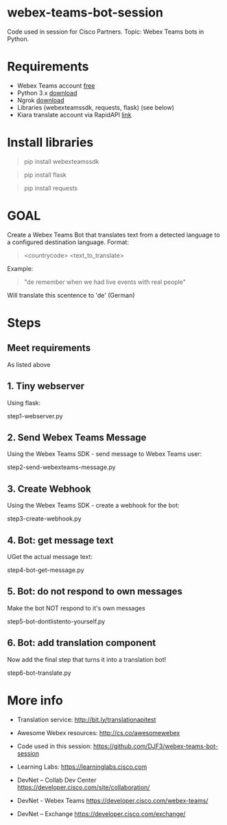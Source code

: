 # webex-teams-bot-session
Code used in session for Cisco Partners. Topic: Webex Teams bots in Python.


# Requirements
- Webex Teams account [free](https://www.webex.com/team-collaboration.html) 
- Python 3.x [download](https://www.python.org/downloads/)
- Ngrok [download](https://ngrok.com/download)
- Libraries (webexteamssdk, requests, flask) (see below)
- Kiara translate account via RapidAPI [link](https://rapidapi.com/jenio-inc-jenio-inc-default/api/kiara-translate/pricing)


# Install libraries

> pip install webexteamssdk

> pip install flask

> pip install requests



# GOAL

Create a Webex Teams Bot that translates text from a detected language to a configured destination language.
Format:
> \<countrycode\> \<text_to_translate\>

Example:
> "de remember when we had live events with real people"

Will translate this scentence to 'de' (German)


# Steps

## Meet requirements

As listed above


## 1. Tiny webserver

Using flask: 

step1-webserver.py


## 2. Send Webex Teams Message

Using the Webex Teams SDK - send message to Webex Teams user:

step2-send-webexteams-message.py


## 3. Create Webhook

Using the Webex Teams SDK - create a webhook for the bot:

step3-create-webhook.py


## 4. Bot: get message text

UGet the actual message text: 

step4-bot-get-message.py


## 5. Bot: do not respond to own messages

Make the bot NOT respond to it's own messages

step5-bot-dontlistento-yourself.py


## 6. Bot: add translation component

Now add the final step that turns it into a translation bot!

step6-bot-translate.py


# More info

- Translation service: http://bit.ly/translationapitest
- Awesome Webex resources: http://cs.co/awesomewebex
- Code used in this session: https://github.com/DJF3/webex-teams-bot-session
- Learning Labs: https://learninglabs.cisco.com 

- DevNet – Collab Dev Center  https://developer.cisco.com/site/collaboration/
- DevNet - Webex Teams  https://developer.cisco.com/webex-teams/
- DevNet – Exchange  https://developer.cisco.com/exchange/



